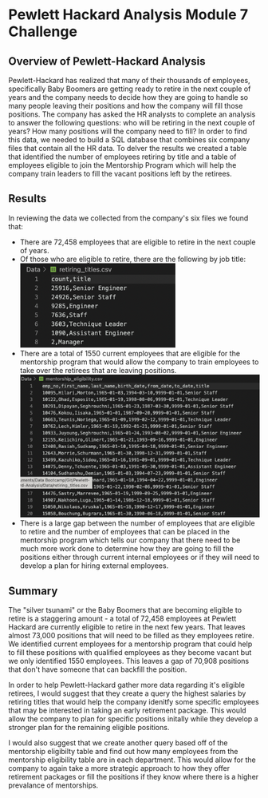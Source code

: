 # **Pewlett Hackard Analysis Module 7 Challenge**

## **Overview of Pewlett-Hackard Analysis**
Pewlett-Hackard has realized that many of their thousands of employees, specifically Baby Boomers are getting ready to retire in the next couple of years and the company needs to decide how they are going to handle so many people leaving their positions and how the company will fill those positions. The company has asked the HR analysts to complete an analysis to answer the following questions: who will be retiring in the next couple of years? How many positions will the company need to fill? In order to find this data, we needed to build a SQL database that combines six company files that contain all the HR data. To delver the results we created a table that identified the number of employees retiring by title and a table of employees eligible to join the Mentorship Program which will help the company train leaders to fill the vacant positions left by the retirees. 

## **Results**
In reviewing the data we collected from the company's six files we found that: 
- There are 72,458 employees that are eligible to retire in the next couple of years.
- Of those who are eligible to retire, there are the following by job title:
![Retiring Titles](/Resources/Retiring%20Titles.png)
- There are a total of 1550 current employees that are eligible for the mentorship program that would allow the company to train employees to take over the retirees that are leaving positions. 
![Mentorship](/Resources/Mentorship%20Eligibility%20CSV.png)
- There is a large gap between the number of employees that are eligible to retire and the number of employees that can be placed in the mentorship program which tells our company that there need to be much more work done to determine how they are going to fill the positions either through current internal employees or if they will need to develop a plan for hiring external employees. 

## **Summary**
The "silver tsunami" or the Baby Boomers that are becoming eligible to retire is a staggering amount - a total of 72,458 employees at Pewlett Hackard are currently eligible to retire in the next few years. That leaves almost 73,000 positions that will need to be filled as they employees retire. We identified current employees for a mentorship program that could help to fill these positions with qualified employees as they become vacant but we only identified 1550 employees. This leaves a gap of 70,908 positions that don't have someone that can backfill the position. 

In order to help Pewlett-Hackard gather more data regarding it's eligible retirees, I would suggest that they create a query the highest salaries by retiring titles that would help the company idenitfy some specific employees that may be interested in taking an early retirement package. This would allow the company to plan for specific positions initally while they develop a stronger plan for the remaining eligible positions. 

I would also suggest that we create another query based off of the mentorship eligibilty table and find out how many employees from the mentorship eligibility table are in each department. This would allow for the company to again take a more strategic approach to how they offer retirement packages or fill the positions if they know where there is a higher prevalance of mentorships. 